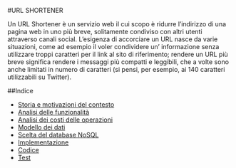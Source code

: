 #URL SHORTENER

Un URL Shortener è un servizio web il cui scopo è ridurre l’indirizzo di una pagina web in uno più breve, solitamente condiviso con altri utenti attraverso canali social. L’esigenza di accorciare un URL nasce da varie situazioni, come ad esempio il voler condividere un’ informazione senza utilizzare troppi caratteri per il link al sito di riferimento; rendere un URL più breve significa rendere i messaggi più compatti e leggibili, che a volte sono anche limitati in numero di caratteri (si pensi, per esempio, ai 140 caratteri utilizzabili su Twitter).

##Indice

- [Storia e motivazioni del contesto](https://github.com/GruppoPBDMNG-7/shortify.me/blob/master/Documentation/Storia%20e%20motivazioni%20del%20contesto.md)
- [Analisi delle funzionalità](https://github.com/GruppoPBDMNG-7/shortify.me/blob/master/Documentation/Analisi%20delle%20funzionalit%C3%A0.md)
- [Analisi dei costi delle operazioni](https://github.com/GruppoPBDMNG-7/shortify.me/blob/master/Documentation/Analisi%20dei%20costi%20delle%20operazioni.md)
- [Modello dei dati](https://github.com/GruppoPBDMNG-7/shortify.me/blob/master/Documentation/Modello%20dei%20dati.md)
- [Scelta del database NoSQL](https://github.com/GruppoPBDMNG-7/shortify.me/blob/master/Documentation/Scelta%20del%20database%20NoSQL.md)
- [Implementazione](https://github.com/GruppoPBDMNG-7/shortify.me/blob/master/Documentation/Implementazione.md)
- [Codice](https://github.com/GruppoPBDMNG-7/shortify.me/blob/master/Documentation/Codice.md)
- [Test](https://github.com/GruppoPBDMNG-7/shortify.me/blob/master/Documentation/Test.md)
